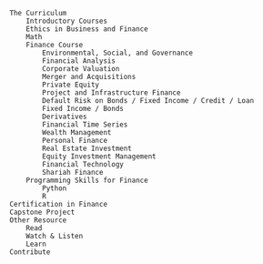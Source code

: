     The Curriculum
        Introductory Courses
        Ethics in Business and Finance
        Math
        Finance Course
            Environmental, Social, and Governance
            Financial Analysis
            Corporate Valuation
            Merger and Acquisitions
            Private Equity
            Project and Infrastructure Finance
            Default Risk on Bonds / Fixed Income / Credit / Loan
            Fixed Income / Bonds
            Derivatives
            Financial Time Series
            Wealth Management
            Personal Finance
            Real Estate Investment
            Equity Investment Management
            Financial Technology
            Shariah Finance
        Programming Skills for Finance
            Python
            R
    Certification in Finance
    Capstone Project
    Other Resource
        Read
        Watch & Listen
        Learn
    Contribute

